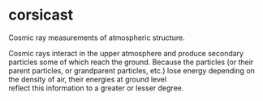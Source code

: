 # corsicast
Cosmic ray measurements of atmospheric structure.

Cosmic rays interact in the upper atmosphere and produce secondary 
particles some of which reach the ground. Because the particles (or 
their parent particles, or grandparent particles, etc.) lose energy 
depending on the density of air, their energies at ground level  
reflect this information to a greater or lesser degree.
